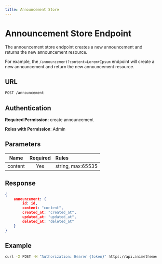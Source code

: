 ```yaml
---
title: Announcement Store
---
```


# Announcement Store Endpoint

The announcement store endpoint creates a new announcement and returns the new announcement resource.

For example, the `/announcement?content=Lorem+Ipsum` endpoint will create a new announcement and return the new announcement resource.

## URL

```sh
POST /announcement
```

## Authentication

**Required Permission**: create announcement

**Roles with Permission**: Admin

## Parameters

| Name    | Required | Rules             |
| :-----: | :------: | :---------------- |
| content | Yes      | string, max:65535 |

## Response

```json
{
    announcement: {
        id: id,
        content: "content",
        created_at: "created_at",
        updated_at: "updated_at",
        deleted_at: "deleted_at"
    }
}
```

## Example

```bash
curl -X POST -H "Authorization: Bearer {token}" https://api.animethemes.moe/announcement/
```
